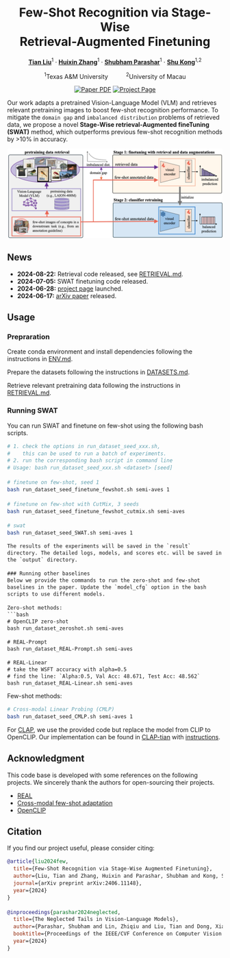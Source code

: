 <div align="center">
<h1>Few-Shot Recognition via Stage-Wise<br>Retrieval-Augmented Finetuning</h1>

[**Tian Liu**](https://tian1327.github.io/)<sup>1</sup> · [**Huixin Zhang**](https://www.linkedin.com/in/huixin-zhang-a2670a229/)<sup>1</sup> · [**Shubham Parashar**](https://shubhamprshr27.github.io/)<sup>1</sup> · [**Shu Kong**](https://aimerykong.github.io/)<sup>1,2</sup>

<sup>1</sup>Texas A&M University&emsp;&emsp;&emsp;<sup>2</sup>University of Macau
<br>
<!-- &dagger;project lead&emsp;*corresponding author -->

<a href="https://arxiv.org/abs/2406.11148"><img src='https://img.shields.io/badge/arXiv-SWAT-red' alt='Paper PDF'></a>
<a href='https://tian1327.github.io/SWAT/'><img src='https://img.shields.io/badge/Project_Page-SWAT-green' alt='Project Page'></a>
<!-- <a href='https://huggingface.co/spaces/depth-anything/Depth-Anything-V2'><img src='https://img.shields.io/badge/%F0%9F%A4%97%20Hugging%20Face-Spaces-blue'></a>
<a href='https://huggingface.co/datasets/depth-anything/DA-2K'><img src='https://img.shields.io/badge/Benchmark-DA--2K-yellow' alt='Benchmark'></a> -->
</div>

Our work adapts a pretrained Vision-Language Model (VLM) and retrieves relevant pretraining images to boost few-shot recognition performance.
To mitigate the `domain gap` and `imbalanced distribution` problems of retrieved data, we propose a novel **Stage-Wise retrieval-Augmented fineTuning (SWAT)** method, which outperforms previous few-shot recognition methods by >10% in accuracy.


![teaser](assets/teaser_v7.png)

## News
- **2024-08-22:** Retrieval code released, see [RETRIEVAL.md](./retrieval/RETRIEVAL.md).
- **2024-07-05:** SWAT finetuning code released.
- **2024-06-28:** [project page](https://tian1327.github.io/SWAT/) launched.
- **2024-06-17:** [arXiv paper](https://arxiv.org/abs/2406.11148) released.


<!-- ## Finetuned Models

We provide SWAT finetuned model (based on OpenCLIP ViT-B/32) for each dataset experimented in the paper:

| Dataset | Size | Checkpoint |
|:-|:-|:-:|
| Semi-Aves |  | [Download]() |
| Flowers102 |  | [Download]() |
| FGVC-Aircraft |  | [Download]() |
| EuroSAT |  | [Download]() |
| DTD |  | [Download]() | -->


## Usage

### Prepraration
Create conda environment and install dependencies following the instructions in [ENV.md](./ENV.md).

Prepare the datasets following the instructions in [DATASETS.md](./DATASETS.md).

Retrieve relevant pretraining data following the instructions in [RETRIEVAL.md](./retrieval/RETRIEVAL.md).


<!-- ### Test our model checkpoints
Download the checkpoints listed [here](#finetuned-models) and put them under the `checkpoints` directory.

```bash
# coming soon

``` -->

### Running SWAT

You can run SWAT and finetune on few-shot using the following bash scripts.

<!-- You can run SWAT by using either the bash scripts `run_dataset_seed_xxx.sh` (recommended) or the python `main.py` script.
For example, using the bash scripts: -->
```bash
# 1. check the options in run_dataset_seed_xxx.sh, 
#    this can be used to run a batch of experiments.
# 2. run the corresponding bash script in command line
# Usage: bash run_dataset_seed_xxx.sh <dataset> [seed]

# finetune on few-shot, seed 1
bash run_dataset_seed_finetune_fewshot.sh semi-aves 1

# finetune on few-shot with CutMix, 3 seeds
bash run_dataset_seed_finetune_fewshot_cutmix.sh semi-aves

# swat
bash run_dataset_seed_SWAT.sh semi-aves 1
```

<!-- For example, using the python `main.py` script with more explicit fine-grained controls:
```bash
# run finetune on few-shot on semi-aves dataset with 4-shot, seed 1
python main.py --dataset semi-aves --method finetune --data_source fewshot --cls_init REAL-Prompt --shots 4 --seed 1 --epochs 50 --bsz 32 --log_mode both --retrieval_split T2T500+T2I0.25.txt --model_cfg vitb32_openclip_laion400m --folder output/finetune_on_fewshot

# run SWAT on semi-aves dataset with 4-shot, seed 1
# note that SWAT uses `--method cutmix` and `--data_source fewshot+retrieved`
python main.py --dataset semi-aves --method cutmix --data_source fewshot+retrieved --cls_init REAL-Prompt --shots 4 --seed 1 --epochs 50 --bsz 32 --log_mode both --retrieval_split T2T500+T2I0.25.txt --model_cfg vitb32_openclip_laion400m --folder output/swat -->

```
The results of the experiments will be saved in the `result` directory. The detailed logs, models, and scores etc. will be saved in the `output` directory.

### Running other baselines
Below we provide the commands to run the zero-shot and few-shot baselines in the paper. Update the `model_cfg` option in the bash scripts to use different models.

Zero-shot methods:
```bash
# OpenCLIP zero-shot
bash run_dataset_zeroshot.sh semi-aves

# REAL-Prompt
bash run_dataset_REAL-Prompt.sh semi-aves

# REAL-Linear
# take the WSFT accuracy with alpha=0.5
# find the line: `Alpha:0.5, Val Acc: 48.671, Test Acc: 48.562`
bash run_dataset_REAL-Linear.sh semi-aves

```

Few-shot methods:
```bash
# Cross-modal Linear Probing (CMLP)
bash run_dataset_seed_CMLP.sh semi-aves 1
```

For [CLAP](https://github.com/jusiro/CLAP), we use the provided code but replace the model from CLIP to OpenCLIP. Our implementation can be found in [CLAP-tian](https://github.com/tian1327/CLAP-tian) with [instructions](https://github.com/tian1327/CLAP-tian/blob/main/tian_log.md).


## Acknowledgment
This code base is developed with some references on the following projects. We sincerely thank the authors for open-sourcing their projects.

- [REAL](https://github.com/shubhamprshr27/NeglectedTailsVLM)
- [Cross-modal few-shot adaptation](https://github.com/linzhiqiu/cross_modal_adaptation)
- [OpenCLIP](https://github.com/mlfoundations/open_clip)

## Citation

If you find our project useful, please consider citing:

```bibtex
@article{liu2024few,
  title={Few-Shot Recognition via Stage-Wise Augmented Finetuning},
  author={Liu, Tian and Zhang, Huixin and Parashar, Shubham and Kong, Shu},
  journal={arXiv preprint arXiv:2406.11148},
  year={2024}
}

@inproceedings{parashar2024neglected,
  title={The Neglected Tails in Vision-Language Models},
  author={Parashar, Shubham and Lin, Zhiqiu and Liu, Tian and Dong, Xiangjue and Li, Yanan and Ramanan, Deva and Caverlee, James and Kong, Shu},
  booktitle={Proceedings of the IEEE/CVF Conference on Computer Vision and Pattern Recognition (CVPR)},
  year={2024}
}

```